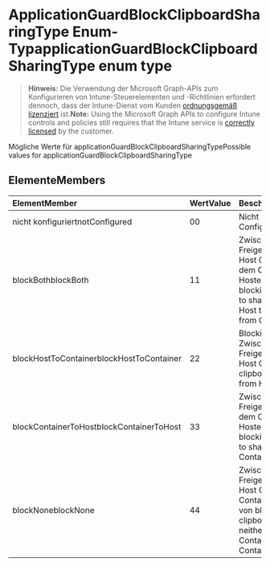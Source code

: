 # <a name="applicationguardblockclipboardsharingtype-enum-type"></a><span data-ttu-id="a4699-101">ApplicationGuardBlockClipboardSharingType Enum-Typ</span><span class="sxs-lookup"><span data-stu-id="a4699-101">applicationGuardBlockClipboardSharingType enum type</span></span>

> <span data-ttu-id="a4699-102">**Hinweis:** Die Verwendung der Microsoft Graph-APIs zum Konfigurieren von Intune-Steuerelementen und -Richtlinien erfordert dennoch, dass der Intune-Dienst vom Kunden [ordnungsgemäß lizenziert](https://go.microsoft.com/fwlink/?linkid=839381) ist.</span><span class="sxs-lookup"><span data-stu-id="a4699-102">**Note:** Using the Microsoft Graph APIs to configure Intune controls and policies still requires that the Intune service is [correctly licensed](https://go.microsoft.com/fwlink/?linkid=839381) by the customer.</span></span>

<span data-ttu-id="a4699-103">Mögliche Werte für applicationGuardBlockClipboardSharingType</span><span class="sxs-lookup"><span data-stu-id="a4699-103">Possible values for applicationGuardBlockClipboardSharingType</span></span>
## <a name="members"></a><span data-ttu-id="a4699-104">Elemente</span><span class="sxs-lookup"><span data-stu-id="a4699-104">Members</span></span>
|<span data-ttu-id="a4699-105">Element</span><span class="sxs-lookup"><span data-stu-id="a4699-105">Member</span></span>|<span data-ttu-id="a4699-106">Wert</span><span class="sxs-lookup"><span data-stu-id="a4699-106">Value</span></span>|<span data-ttu-id="a4699-107">Beschreibung</span><span class="sxs-lookup"><span data-stu-id="a4699-107">Description</span></span>|
|:---|:---|:---|
|<span data-ttu-id="a4699-108">nicht konfiguriert</span><span class="sxs-lookup"><span data-stu-id="a4699-108">notConfigured</span></span>|<span data-ttu-id="a4699-109">0</span><span class="sxs-lookup"><span data-stu-id="a4699-109">0</span></span>|<span data-ttu-id="a4699-110">Nicht konfiguriert</span><span class="sxs-lookup"><span data-stu-id="a4699-110">Not Configured</span></span>|
|<span data-ttu-id="a4699-111">blockBoth</span><span class="sxs-lookup"><span data-stu-id="a4699-111">blockBoth</span></span>|<span data-ttu-id="a4699-112">1</span><span class="sxs-lookup"><span data-stu-id="a4699-112">1</span></span>|<span data-ttu-id="a4699-113">Zwischenablage zum Freigeben von Daten aus Host Container und aus dem Container zum Hosten von blockieren</span><span class="sxs-lookup"><span data-stu-id="a4699-113">Block clipboard to share data both from Host to Container and from Container to Host</span></span>|
|<span data-ttu-id="a4699-114">blockHostToContainer</span><span class="sxs-lookup"><span data-stu-id="a4699-114">blockHostToContainer</span></span>|<span data-ttu-id="a4699-115">2</span><span class="sxs-lookup"><span data-stu-id="a4699-115">2</span></span>|<span data-ttu-id="a4699-116">Blockieren der Zwischenablage zum Freigeben von Daten vom Host Container</span><span class="sxs-lookup"><span data-stu-id="a4699-116">Block clipboard to share data from Host to Container</span></span>|
|<span data-ttu-id="a4699-117">blockContainerToHost</span><span class="sxs-lookup"><span data-stu-id="a4699-117">blockContainerToHost</span></span>|<span data-ttu-id="a4699-118">3</span><span class="sxs-lookup"><span data-stu-id="a4699-118">3</span></span>|<span data-ttu-id="a4699-119">Zwischenablage zum Freigeben von Daten aus dem Container zum Hosten von blockieren</span><span class="sxs-lookup"><span data-stu-id="a4699-119">Block clipboard to share data from Container to Host</span></span>|
|<span data-ttu-id="a4699-120">blockNone</span><span class="sxs-lookup"><span data-stu-id="a4699-120">blockNone</span></span>|<span data-ttu-id="a4699-121">4</span><span class="sxs-lookup"><span data-stu-id="a4699-121">4</span></span>|<span data-ttu-id="a4699-122">Zwischenablage zum Freigeben von Daten vom Host Container weder aus Container zum Hosten von blockieren</span><span class="sxs-lookup"><span data-stu-id="a4699-122">Block clipboard to share data neither from Host to Container nor from Container to Host</span></span>|



